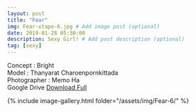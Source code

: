 ```yaml
---
layout: post
title: "Fear"
img: Fear-xtapo-6.jpg # Add image post (optional)
date: 2019-01-28 05:30:00
description: Sexy Girl! # Add post description (optional)
tag: [sexy]
---
```

Concept : Bright  
Model : Thanyarat Charoenpornkittada  
Photographer : Memo Ha  
Google Drive [Download Full](http://gestyy.com/e0GrWN)


{% include image-gallery.html folder="/assets/img/Fear-6/" %}
